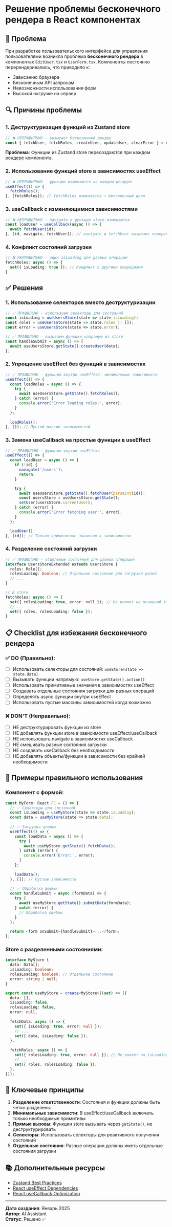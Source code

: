 # Решение проблемы бесконечного рендера в React компонентах

## 🚨 Проблема

При разработке пользовательского интерфейса для управления пользователями возникла проблема **бесконечного рендера** в компонентах `EditUser.tsx` и `UserForm.tsx`. Компоненты постоянно перерендеривались, что приводило к:

- Зависанию браузера
- Бесконечным API запросам  
- Невозможности использования форм
- Высокой нагрузке на сервер

## 🔍 Причины проблемы

### 1. **Деструктуризация функций из Zustand store**
```typescript
// ❌ НЕПРАВИЛЬНО - вызывает бесконечный рендер
const { fetchUser, fetchRoles, createUser, updateUser, clearError } = useUsersStore();
```

**Проблема**: Функции из Zustand store пересоздаются при каждом рендере компонента.

### 2. **Использование функций store в зависимостях useEffect**
```typescript
// ❌ НЕПРАВИЛЬНО - функции изменяются на каждом рендере
useEffect(() => {
  fetchRoles();
}, [fetchRoles]); // fetchRoles изменяется → бесконечный цикл
```

### 3. **useCallback с изменяющимися зависимостями**
```typescript
// ❌ НЕПРАВИЛЬНО - navigate и функции store изменяются
const loadUser = useCallback(async () => {
  await fetchUser(id);
}, [id, navigate, fetchUser]); // navigate и fetchUser вызывают перерендер
```

### 4. **Конфликт состояний загрузки**
```typescript
// ❌ НЕПРАВИЛЬНО - один isLoading для разных операций
fetchRoles: async () => {
  set({ isLoading: true }); // Конфликт с другими операциями
}
```

## ✅ Решения

### 1. **Использование селекторов вместо деструктуризации**

```typescript
// ✅ ПРАВИЛЬНО - используем селекторы для состояний
const isLoading = useUsersStore(state => state.isLoading);
const roles = useUsersStore(state => state.roles || []);
const error = useUsersStore(state => state.error);

// ✅ ПРАВИЛЬНО - вызываем функции напрямую из store
const handleSubmit = async () => {
  await useUsersStore.getState().createUser(data);
};
```

### 2. **Упрощение useEffect без функций в зависимостях**

```typescript
// ✅ ПРАВИЛЬНО - функция внутри useEffect, минимальные зависимости
useEffect(() => {
  const loadRoles = async () => {
    try {
      await useUsersStore.getState().fetchRoles();
    } catch (error) {
      console.error('Error loading roles:', error);
    }
  };
  
  loadRoles();
}, []); // Пустой массив зависимостей
```

### 3. **Замена useCallback на простые функции в useEffect**

```typescript
// ✅ ПРАВИЛЬНО - функция внутри useEffect
useEffect(() => {
  const loadUser = async () => {
    if (!id) {
      navigate('/users');
      return;
    }

    try {
      await useUsersStore.getState().fetchUser(parseInt(id));
      const usersStore = useUsersStore.getState();
      setUser(usersStore.currentUser);
    } catch (error) {
      console.error('Error fetching user:', error);
    }
  };

  loadUser();
}, [id]); // Только примитивные значения в зависимостях
```

### 4. **Разделение состояний загрузки**

```typescript
// ✅ ПРАВИЛЬНО - отдельные состояния для разных операций
interface UsersStoreExtended extends UsersStore {
  roles: Role[];
  rolesLoading: boolean; // Отдельное состояние для загрузки ролей
  // ...
}

// В store
fetchRoles: async () => {
  set({ rolesLoading: true, error: null }); // Не влияет на основной isLoading
  // ...
  set({ roles, rolesLoading: false });
}
```

## 📋 Checklist для избежания бесконечного рендера

### ✅ DO (Правильно):
- [ ] Использовать селекторы для состояний: `useStore(state => state.data)`
- [ ] Вызывать функции напрямую: `useStore.getState().action()`
- [ ] Использовать примитивные значения в зависимостях useEffect
- [ ] Создавать отдельные состояния загрузки для разных операций
- [ ] Определять async функции внутри useEffect
- [ ] Использовать пустые массивы зависимостей когда возможно

### ❌ DON'T (Неправильно):
- [ ] НЕ деструктурировать функции из store
- [ ] НЕ добавлять функции store в зависимости useEffect/useCallback
- [ ] НЕ использовать navigate в зависимостях useCallback
- [ ] НЕ смешивать разные состояния загрузки
- [ ] НЕ создавать useCallback без необходимости
- [ ] НЕ добавлять объекты/функции в зависимости без крайней необходимости

## 🔧 Примеры правильного использования

### Компонент с формой:
```typescript
const MyForm: React.FC = () => {
  // ✅ Селекторы для состояний
  const isLoading = useMyStore(state => state.isLoading);
  const data = useMyStore(state => state.data);
  
  // ✅ Загрузка данных
  useEffect(() => {
    const loadData = async () => {
      try {
        await useMyStore.getState().fetchData();
      } catch (error) {
        console.error('Error:', error);
      }
    };
    
    loadData();
  }, []); // Пустые зависимости
  
  // ✅ Обработка формы
  const handleSubmit = async (formData) => {
    try {
      await useMyStore.getState().submitData(formData);
    } catch (error) {
      // Обработка ошибки
    }
  };
  
  return <form onSubmit={handleSubmit}>...</form>;
};
```

### Store с разделенными состояниями:
```typescript
interface MyStore {
  data: Data[];
  isLoading: boolean;
  rolesLoading: boolean; // Отдельное состояние
  error: string | null;
}

export const useMyStore = create<MyStore>((set) => ({
  data: [],
  isLoading: false,
  rolesLoading: false,
  error: null,
  
  fetchData: async () => {
    set({ isLoading: true, error: null });
    // ...
    set({ data, isLoading: false });
  },
  
  fetchRoles: async () => {
    set({ rolesLoading: true, error: null }); // Не влияет на isLoading
    // ...
    set({ roles, rolesLoading: false });
  },
}));
```

## 🎯 Ключевые принципы

1. **Разделение ответственности**: Состояния и функции должны быть четко разделены
2. **Минимальные зависимости**: В useEffect/useCallback включать только необходимые примитивы
3. **Прямые вызовы**: Функции store вызывать через `getState()`, не деструктурировать
4. **Селекторы**: Использовать селекторы для реактивного получения состояний
5. **Отдельные состояния**: Разные операции должны иметь отдельные состояния загрузки

## 📚 Дополнительные ресурсы

- [Zustand Best Practices](https://github.com/pmndrs/zustand#best-practices)
- [React useEffect Dependencies](https://react.dev/reference/react/useEffect#specifying-reactive-dependencies)
- [React useCallback Optimization](https://react.dev/reference/react/useCallback)

---

**Дата создания**: Январь 2025  
**Автор**: AI Assistant  
**Статус**: Решено ✅ 